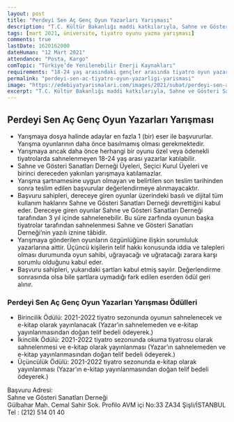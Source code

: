 ```yaml
---
layout: post
title: "Perdeyi Sen Aç Genç Oyun Yazarları Yarışması"
description: "T.C. Kültür Bakanlığı maddi katkılarıyla, Sahne ve Gösteri Sanatları Derneği PERDEYİ SEN AÇ!sloganıyla birlikte geleceğin genç oyun yazarlarını arıyor."
tags: [mart 2021, üniversite, tiyatro oyunu yazma yarışması]
comments: true
lastDate: 1620162000 
dateHuman: "12 Mart 2021"
attendance: "Posta, Kargo"
comTopic: "Türkiye’de Yenilenebilir Enerji Kaynakları"
requirements: "18-24 yaş arasındaki gençler arasında tiyatro oyun yazarlığı yarışması"
permalink: "perdeyi-sen-ac-tiyatro-oyun-yazarligi-yarismasi"
image: "https://edebiyatyarismalari.com/images/2021/subat/perdeyi-sen-ac-tiyatro-oyun-yazarligi-yarismasi.jpg"
excerpt: "T.C. Kültür Bakanlığı maddi katkılarıyla, Sahne ve Gösteri Sanatları Derneği PERDEYİ SEN AÇ!sloganıyla birlikte geleceğin genç oyun yazarlarını arıyor."
---
```


## Perdeyi Sen Aç Genç Oyun Yazarları Yarışması
- Yarışmaya dosya halinde adaylar en fazla 1 (bir) eser ile başvururlar. Yarışma oyunlarının daha önce basılmamış olması gerekmektedir.
- Yarışmaya ancak daha önce herhangi bir oyunu özel veya ödenekli tiyatrolarda sahnelenmeyen 18-24 yaş arası yazarlar katılabilir.
- Sahne ve Gösteri Sanatları Derneği Üyeleri, Seçici Kurul Üyeleri ve birinci dereceden yakınları yarışmaya katılamazlar.
- Yarışma şartnamesine uygun olmayan ve belirtilen son teslim tarihinden sonra teslim edilen başvurular değerlendirmeye alınmayacaktır.
- Başvuru sahipleri, dereceye giren oyunlar üzerindeki basılı ve dijital tüm kullanım haklarını Sahne ve Gösteri Sanatları Derneği devrettiğini kabul eder. Dereceye giren oyunlar Sahne ve Gösteri Sanatları Derneği tarafından 3 yıl içinde sahnelenebilir. Bu süre zarfında oyunun başka tiyatrolar tarafından sahnelenmesi Sahne ve Gösteri Sanatları Derneği’nin yazılı iznine tâbidir.
- Yarışmaya gönderilen oyunların özgünlüğüne ilişkin sorumluluk yazarlarına aittir. Üçüncü kişilerin telif hakkı konusunda iddia ve talepleri olması durumunda oyun sahibi, uğrayacağı ve uğratacağı zarara karşı sorumlu olduğunu kabul eder.
- Başvuru sahipleri, yukarıdaki şartları kabul etmiş sayılır. Değerlendirme sonrasında olsa bile şartlara uymadığı fark edilen eserden ödül geri alınır.

### Perdeyi Sen Aç Genç Oyun Yazarları Yarışması Ödülleri
- Birincilik Ödülü: 2021-2022 tiyatro sezonunda oyunun sahnelenecek ve e-kitap olarak yayınlanacak (Yazar’ın sahnelemeden ve e-kitap yayınlanmasından doğan telif bedeli ödeyerek.)
- İkincilik Ödülü: 2021-2022 tiyatro sezonunda okuma tiyatrosu olarak sahnelenmesi ve e-kitap olarak yayınlanması (Yazar’ın sahnelemeden ve e-kitap yayınlanmasından doğan telif bedeli ödeyerek.)
- Üçüncülük Ödülü: 2021-2022 tiyatro sezonunda e-kitap olarak yayınlanması (Yazar’ın e-kitap yayınlanmasından doğan telif bedeli ödeyerek.)

Başvuru Adresi:  
Sahne ve Gösteri Sanatları Derneği  
Gülbahar Mah. Cemal Sahir Sok. Profilo AVM içi No:33 ZA34 Şişli/İSTANBUL  
Tel : (212) 514 01 40  